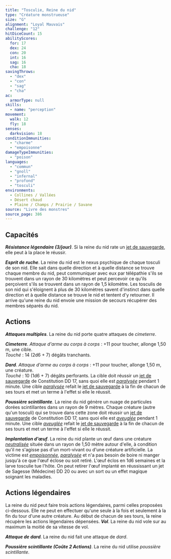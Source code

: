 ```yaml
---
title: "Tosculie, Reine du nid"
type: "Créature monstrueuse"
size: "G"
alignment: "Loyal Mauvais"
challenge: "12"
hitDiceCount: 15
abilityScores:
  for: 17
  dex: 24
  con: 20
  int: 16
  sag: 16
  cha: 18
savingThrows: 
  - "dex"
  - "con"
  - "sag"
  - "cha"
ac: 
  armorType: null
skills: 
  - name: "perception"
movement: 
  walk: 12
  fly: 18
senses: 
  darkvision: 18
conditionImmunities: 
  - "charme"
  - "empoisonne"
damageTypeImmunities: 
  - "poison"
languages: 
  - "commun"
  - "gnoll"
  - "infernal"
  - "profond"
  - "tosculi"
environments:
  - Collines / Vallées
  - Désert chaud
  - Plaine / Champs / Prairie / Savane
source: "Livre des monstres"
source_page: 386
---
```

## Capacités
_**Résistance légendaire (3/jour)**_. Si la reine du nid rate un [jet de sauvegarde](/utiliser-les-caracteristiques/#jets-de-sauvegarde), elle peut à la place le réussir.

_**Esprit de ruche**_. La reine du nid est le nexus psychique de chaque tosculi de son nid. Elle sait dans quelle direction et à quelle distance se trouve chaque membre du nid, peut communiquer avec eux par télépathie s'ils se trouvent dans un rayon de 30 kilomètres et peut percevoir ce qu'ils perçoivent s'ils se trouvent dans un rayon de 1,5 kilomètre. Les tosculis de son nid qui s'éloignent à plus de 30 kilomètres savent d'instinct dans quelle direction et à quelle distance se trouve le nid et tentent d'y retourner. Il arrive qu'une reine du nid envoie une mission de secours récupérer des membres séparés du nid.

## Actions
_**Attaques multiples**_. La reine du nid porte quatre attaques de _cimeterre_.

_**Cimeterre**_. _Attaque d'arme au corps à corps_ : +11 pour toucher, allonge 1,50 m, une cible.  
_Touché_ : 14 (2d6 + 7) dégâts tranchants.

_**Dard**_. _Attaque d'arme au corps à corps_ : +11 pour toucher, allonge 1,50 m, une créature.  
_Touché_ : 10 (1d6 + 7) dégâts perforants. La cible doit réussir un [jet de sauvegarde](/utiliser-les-caracteristiques/#jets-de-sauvegarde) de Constitution DD 17, sans quoi elle est [_paralysée_](/gerer-la-sante-du-personnage/#paralyse) pendant 1 minute. Une cible [_paralysée_](/gerer-la-sante-du-personnage/#paralyse) refait le [jet de sauvegarde](/utiliser-les-caracteristiques/#jets-de-sauvegarde) à la fin de chacun de ses tours et met un terme à l'effet si elle le réussit.

_**Poussière scintillante**_. La reine du nid génère un nuage de particules dorées scintillantes dans un rayon de 9 mètres. Chaque créature (autre qu'un tosculi) qui se trouve dans cette zone doit réussir un [jet de sauvegarde](/utiliser-les-caracteristiques/#jets-de-sauvegarde) de Constitution DD 17, sans quoi elle est [_aveuglée_](/gerer-la-sante-du-personnage/#aveugle) pendant 1 minute. Une cible [_aveuglée_](/gerer-la-sante-du-personnage/#aveugle) refait le [jet de sauvegarde](/utiliser-les-caracteristiques/#jets-de-sauvegarde) à la fin de chacun de ses tours et met un terme à l'effet si elle le réussit.

_**Implantation d'œuf**_. La reine du nid plante un œuf dans une créature [_neutralisée_](/gerer-la-sante-du-personnage/#neutralise) située dans un rayon de 1,50 mètre autour d'elle, à condition qu'il ne s'agisse pas d'un mort-vivant ou d'une créature artificielle. La victime est [_empoisonnée_](/gerer-la-sante-du-personnage/#empoisonne), [_paralysée_](/gerer-la-sante-du-personnage/#paralyse) et n'a pas besoin de boire ni manger jusqu'à ce que l'œuf éclose ou soit retiré. L'œuf éclos en 1d6 semaines et la larve tosculie tue l'hôte. On peut retirer l'œuf implanté en réussissant un jet de Sagesse (Médecine) DD 20 ou avec un sort ou un effet magique soignant les maladies.

## Actions légendaires
La reine du nid peut faire trois actions légendaires, parmi celles proposées ci-dessous. Elle ne peut en effectuer qu'une seule à la fois et seulement à la fin du tour d'une autre créature. Au début de chacun de ses tours, la reine récupère les actions légendaires dépensées.
_**Vol**_. La reine du nid vole sur au maximum la moitié de sa vitesse de vol.

_**Attaque de dard**_. La reine du nid fait une attaque de _dard_.

_**Poussière scintillante (Coûte 2 Actions)**_. La reine du nid utilise _poussière scintillante_.
